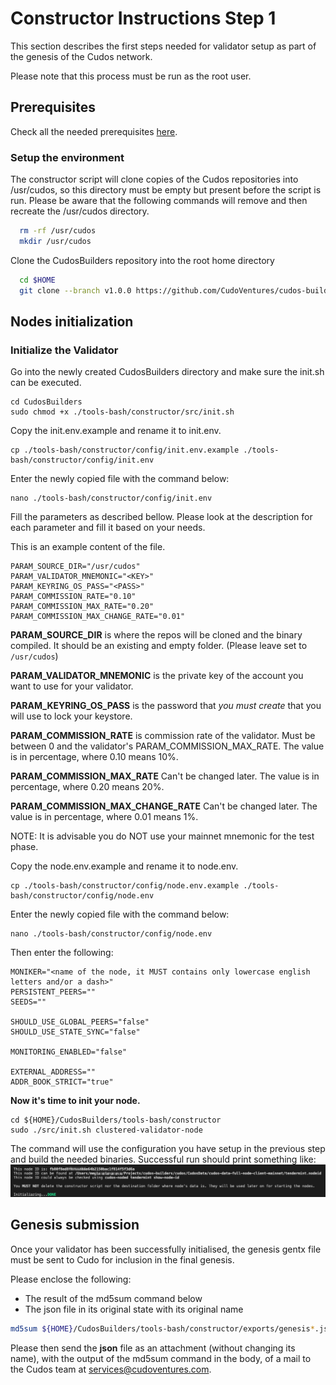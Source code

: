 # Constructor Instructions Step 1

This section describes the first steps needed for validator setup as part of the genesis of the Cudos network.

Please note that this process must be run as the root user.

## Prerequisites
Check all the needed prerequisites [here](./prerequisites.md).
### Setup the environment
The constructor script will clone copies of the Cudos repositories into /usr/cudos, so this directory must be empty but present before the script is run.
Please be aware that the following commands will remove and then recreate the /usr/cudos directory.

```bash
  rm -rf /usr/cudos
  mkdir /usr/cudos
```

Clone the CudosBuilders repository into the root home directory
```bash
  cd $HOME
  git clone --branch v1.0.0 https://github.com/CudoVentures/cudos-builders.git CudosBuilders
```

## Nodes initialization

### Initialize the Validator
Go into the newly created CudosBuilders directory and make sure the init.sh can be executed.
```
cd CudosBuilders
sudo chmod +x ./tools-bash/constructor/src/init.sh
```

Copy the init.env.example and rename it to init.env. 
```
cp ./tools-bash/constructor/config/init.env.example ./tools-bash/constructor/config/init.env
```
Enter the newly copied file with the command below:
```
nano ./tools-bash/constructor/config/init.env
```
Fill the parameters as described bellow. Please look at the description for each parameter and fill it based on your needs.
<p>This is an example content of the file.</p>

```
PARAM_SOURCE_DIR="/usr/cudos" 
PARAM_VALIDATOR_MNEMONIC="<KEY>" 
PARAM_KEYRING_OS_PASS="<PASS>"
PARAM_COMMISSION_RATE="0.10" 
PARAM_COMMISSION_MAX_RATE="0.20" 
PARAM_COMMISSION_MAX_CHANGE_RATE="0.01" 
```

**PARAM_SOURCE_DIR** is where the repos will be cloned and the binary compiled. It should be an existing and empty folder. (Please leave set to `/usr/cudos`) 

**PARAM_VALIDATOR_MNEMONIC** is the private key of the account you want to use for your validator.

**PARAM_KEYRING_OS_PASS** is the password that *you must create* that you will use to lock your keystore.

**PARAM_COMMISSION_RATE** is commission rate of the validator. Must be between 0 and the validator's PARAM_COMMISSION_MAX_RATE. The value is in percentage, where 0.10 means 10%.

**PARAM_COMMISSION_MAX_RATE**  Can't be changed later. The value is in percentage, where 0.20 means 20%.

**PARAM_COMMISSION_MAX_CHANGE_RATE** Can't be changed later. The value is in percentage, where 0.01 means 1%.

NOTE: It is advisable you do NOT use your mainnet mnemonic for the test phase.


Copy the node.env.example and rename it to node.env. 
```
cp ./tools-bash/constructor/config/node.env.example ./tools-bash/constructor/config/node.env
```
Enter the newly copied file with the command below:
```
nano ./tools-bash/constructor/config/node.env
```
Then enter the following:

```
MONIKER="<name of the node, it MUST contains only lowercase english letters and/or a dash>"
PERSISTENT_PEERS=""
SEEDS=""

SHOULD_USE_GLOBAL_PEERS="false"
SHOULD_USE_STATE_SYNC="false"

MONITORING_ENABLED="false"

EXTERNAL_ADDRESS=""
ADDR_BOOK_STRICT="true"
```


**Now it's time to init your node.**

```
cd ${HOME}/CudosBuilders/tools-bash/constructor
sudo ./src/init.sh clustered-validator-node
```

The command will use the configuration you have setup in the previous step and build the needed binaries. Successful run should print something like:
<img src="./init-full.png">

<!--
If you see any additional messages or error please refer to the troubleshooting section.
-->

## Genesis submission

Once your validator has been successfully initialised, the genesis gentx file must be sent to Cudo for inclusion in the final genesis.

Please enclose the following:

- The result of the md5sum command below
- The json file in its original state with its original name

```bash
md5sum ${HOME}/CudosBuilders/tools-bash/constructor/exports/genesis*.json
```

Please then send the **json** file as an attachment (without changing its name), with the output of the md5sum command in the body, of a mail to the Cudos team at [services@cudoventures.com](mailto:services@cudoventures.com).

<!--
# Troubleshooting
-->
